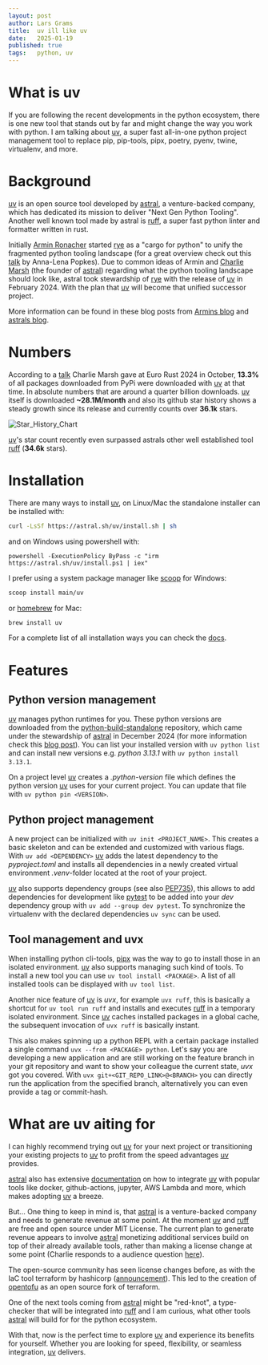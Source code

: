 ```yaml
---
layout: post
author: Lars Grams
title:  uv ill like uv
date:   2025-01-19 
published: true
tags:   python, uv
---
```


# What is uv
If you are following the recent developments in the python ecosystem, there is one new tool
that stands out by far and might change the way you work with python.
I am talking about [uv], a super fast all-in-one python project management tool to
replace pip, pip-tools, pipx, poetry, pyenv, twine, virtualenv, and more.

# Background
[uv] is an open source tool developed by [astral], a venture-backed company, which has dedicated its mission to 
deliver "Next Gen Python Tooling".
Another well known tool made by astral is [ruff], a super fast python linter and formatter written in rust.

Initially [Armin Ronacher][Armin] started [rye] as a "cargo for python" to unify the fragmented python tooling
landscape (for a great overview check out this [talk][talk_anna_lena] by Anna-Lena Popkes).
Due to common ideas of Armin and [Charlie Marsh][Charlie] (the founder of [astral])
regarding what the python tooling landscape should look like, astral took stewardship of [rye] with
the release of [uv] in February 2024. With the plan that [uv] will become that unified successor project.

More information can be found in these blog posts from [Armins blog][blog_post_rye_uv_armin]
and [astrals blog][blog_post_rye_uv_astral].


# Numbers
According to a [talk][talk_eurorust] Charlie Marsh gave at Euro Rust 2024 in October,
**13.3%** of all packages downloaded from PyPi were downloaded with [uv] at that time. In absolute numbers that are
around a quarter billion downloads.
[uv] itself is downloaded **~28.1M/month** and also its github star
history shows a steady growth since its release and currently counts over **36.1k** stars.

<!-- [![Star History Chart](https://api.star-history.com/svg?repos=astral-sh/uv&type=Date)](https://star-history.com/#astral-sh/uv&Date) -->
![Star_History_Chart]({{site.root}}/assets/uv_star_history.png)

[uv]'s star count recently even surpassed astrals other well established tool [ruff] (**34.6k** stars).


# Installation
There are many ways to install [uv],
on Linux/Mac the standalone installer can be installed with:

```bash
curl -LsSf https://astral.sh/uv/install.sh | sh
```
and on Windows using powershell with:
```pwsh
powershell -ExecutionPolicy ByPass -c "irm https://astral.sh/uv/install.ps1 | iex"
```

I prefer using a system package manager like [scoop] for Windows:
```bash
scoop install main/uv
```
or [homebrew] for Mac:
```bash
brew install uv
```
For a complete list of all installation ways you can check the [docs][uv_install].

# Features
## Python version management
[uv] manages python runtimes for you. These python versions are downloaded from the
[python-build-standalone][python_build_standalone] repository,
which came under the stewardship of [astral] in December 2024
(for more information check this [blog post][blog_post_python_standalone_astral]).
You can list your installed version with `uv python list` and can install new
versions e.g. *python 3.13.1* with `uv python install 3.13.1`.

On a project level [uv] creates a *.python-version* file which defines the python version
[uv] uses for your current project. You can update that file with `uv python pin <VERSION>`.

## Python project management
A new project can be initialized with `uv init <PROJECT_NAME>`. This creates a basic skeleton
and can be extended and customized with various flags. 
With `uv add <DEPENDENCY>` [uv] adds the latest dependency to the *pyproject.toml* and
installs all dependencies in a newly created virtual environment *.venv*-folder located at the root of your project.

[uv] also supports dependency groups (see also [PEP735]), this allows to add dependencies for
development like [pytest] to be added into your *dev* dependency
group with `uv add --group dev pytest`.
To synchronize the virtualenv with the declared dependencies `uv sync` can be used.


## Tool management and uvx
When installing python cli-tools, [pipx] was the way to go to install those in an isolated environment.
[uv] also supports managing such kind of tools. To install a new tool you can use `uv tool install <PACKAGE>`.
A list of all installed tools can be displayed with `uv tool list`.

Another nice feature of [uv] is *uvx*, for example `uvx ruff`, this is basically a shortcut for `uv tool run ruff`
and installs and executes [ruff] in a temporary isolated environment.
Since [uv] caches installed packages in a global cache, the subsequent invocation of `uvx ruff` is basically instant.

This also makes spinning up a python REPL with a certain package installed a single command `uvx --from <PACKAGE> python`.
Let's say you are developing a new application and are still working on the feature branch
in your git repository and want to show your colleague the current state, *uvx* got you covered.
With `uvx git+<GIT_REPO_LINK>@<BRANCH>` you can directly run the application from the specified branch,
alternatively you can even provide a tag or commit-hash.

# What are uv aiting for
I can highly recommend trying out [uv] for your next project or transitioning your existing projects
to [uv] to profit from the speed advantages [uv] provides.

[astral] also has extensive [documentation][docs_integration_astral] on how to integrate [uv] with popular tools like
docker, github-actions, jupyter, AWS Lambda and more, which makes adopting [uv] a breeze.

But... One thing to keep in mind is, that [astral] is a venture-backed company and needs to generate revenue at some point.
At the moment [uv] and [ruff] are free and open source under MIT License.
The current plan to generate revenue appears to involve [astral] monetizing additional services build on top of their already available tools,
rather than making a license change at some point (Charlie responds to a audience question [here][talk_pycon_us_plan]).

The open-source community has seen license changes before, as with the
IaC tool terraform by hashicorp ([announcement][terraform_license_change]).
This led to the creation of [opentofu] as an open source fork of terraform.

One of the next tools coming from [astral] might be "red-knot",
a type-checker that will be integrated into [ruff] and I am curious, what other tools [astral] will
build for for the python ecosystem.

With that, now is the perfect time to explore [uv] and experience its benefits for yourself.
Whether you are looking for speed, flexibility, or seamless integration, [uv] delivers.



<!-- Other Links -->
[talk_eurorust]: https://www.youtube.com/watch?v=zOY9mc-zRxk
[talk_anna_lena]: https://www.youtube.com/watch?v=3-drZY3u5vo
[blog_post_rye_uv_armin]: https://lucumr.pocoo.org/2024/2/15/rye-grows-with-uv/
[blog_post_rye_uv_astral]: https://astral.sh/blog/uv
[blog_post_python_standalone_astral]: https://astral.sh/blog/python-build-standalone
[PEP735]: https://peps.python.org/pep-0735/
[terraform_license_change]: https://www.hashicorp.com/license-faq
[talk_pycon_us_plan]: https://youtu.be/r1EZ3GXuwBA?t=3459

<!-- People Links -->
[Armin]: https://github.com/mitsuhiko
[Charlie]: https://github.com/charliermarsh

<!-- Doc Links -->
[uv]: https://docs.astral.sh/uv
[uv_install]: https://docs.astral.sh/uv/getting-started/installation/
[rye]: https://docs.astral.sh/rye
[ruff]: https://docs.astral.sh/ruff
[pipx]: https://pipx.pypa.io/stable/
[astral]: https://.astral.sh
[scoop]: https://scoop.sh
[homebrew]: https://brew.sh
[docs_integration_astral]: https://docs.astral.sh/uv/guides/integration/
[pytest]: https://docs.pytest.org/en/stable/
[python_build_standalone]: https://github.com/astral-sh/python-build-standalone
[opentofu]: https://opentofu.org
